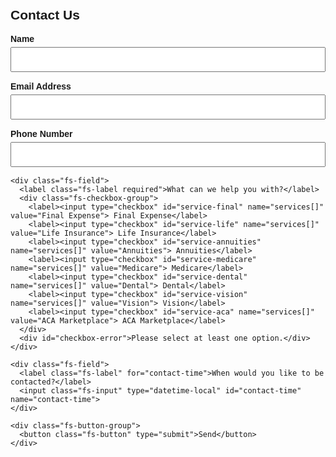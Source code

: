 <!DOCTYPE html>
<html lang="en">
<head>
  <meta charset="UTF-8">
  <title>Contact Us</title>
  <meta name="viewport" content="width=device-width, initial-scale=1.0">
  <style>
    body {
      font-family: Arial, sans-serif;
      padding: 20px;
      margin: 0;
    }

    h2 {
      color: green;
      font-size: 2.5em;
      text-align: center;
    }

    form {
      max-width: 600px;
      margin: auto;
    }

    .fs-field {
      margin-bottom: 15px;
    }

    .fs-label {
      display: block;
      margin-bottom: 5px;
      font-weight: bold;
    }

    .required::before {
      content: "* ";
      color: red;
      font-weight: bold;
    }

    .fs-input,
    .fs-textarea,
    .fs-checkbox-group {
      width: 100%;
      padding: 10px;
      font-size: 1em;
      box-sizing: border-box;
    }

    .fs-textarea {
      height: 100px;
    }

    .fs-input[type="datetime-local"] {
      padding: 8px;
    }

    .fs-button {
      background-color: green;
      color: white;
      padding: 15px;
      font-size: 1em;
      border: none;
      border-radius: 5px;
      cursor: pointer;
      width: 100%;
    }

    .fs-button:hover {
      background-color: darkgreen;
    }

    .fs-checkbox-group label {
      display: block;
      margin-bottom: 8px;
      font-weight: normal;
    }

    .fs-checkbox-group input[type="checkbox"] {
      margin-right: 10px;
    }

    #form-status {
      text-align: center;
      font-size: 1.1em;
      color: green;
      margin-top: 20px;
      display: none;
    }

    #checkbox-error {
      color: red;
      display: none;
      font-size: 0.9em;
      margin-top: 10px;
    }
  </style>
</head>
<body>

  <h2>Contact Us</h2>
  <form id="contact-form" action="https://formspree.io/f/xrbqbryo" method="POST" target="_top">
    <div class="fs-field">
      <label class="fs-label required" for="name">Name</label>
      <input class="fs-input" id="name" name="name" required />
    </div>
    <div class="fs-field">
      <label class="fs-label required" for="email">Email Address</label>
      <input class="fs-input" id="email" name="email" required />
    </div>
    <div class="fs-field">
      <label class="fs-label required" for="number">Phone Number</label>
      <input class="fs-input" id="number" name="number" required />
    </div>

    <div class="fs-field">
      <label class="fs-label required">What can we help you with?</label>
      <div class="fs-checkbox-group">
        <label><input type="checkbox" id="service-final" name="services[]" value="Final Expense"> Final Expense</label>
        <label><input type="checkbox" id="service-life" name="services[]" value="Life Insurance"> Life Insurance</label>
        <label><input type="checkbox" id="service-annuities" name="services[]" value="Annuities"> Annuities</label>
        <label><input type="checkbox" id="service-medicare" name="services[]" value="Medicare"> Medicare</label>
        <label><input type="checkbox" id="service-dental" name="services[]" value="Dental"> Dental</label>
        <label><input type="checkbox" id="service-vision" name="services[]" value="Vision"> Vision</label>
        <label><input type="checkbox" id="service-aca" name="services[]" value="ACA Marketplace"> ACA Marketplace</label>
      </div>
      <div id="checkbox-error">Please select at least one option.</div>
    </div>

    <div class="fs-field">
      <label class="fs-label" for="contact-time">When would you like to be contacted?</label>
      <input class="fs-input" type="datetime-local" id="contact-time" name="contact-time">
    </div>

    <div class="fs-button-group">
      <button class="fs-button" type="submit">Send</button>
    </div>
  </form>

  <p id="form-status">Thank you! Your message has been sent.</p>

  <script>
    const form = document.getElementById('contact-form');
    const status = document.getElementById('form-status');
    const checkboxGroup = document.querySelectorAll('input[name="services[]"]');
    const checkboxError = document.getElementById('checkbox-error');

    form.addEventListener('submit', async (e) => {
      e.preventDefault();

      // Check if at least one checkbox is selected
      let isChecked = Array.from(checkboxGroup).some(checkbox => checkbox.checked);

      if (!isChecked) {
        checkboxError.style.display = 'block';  // Show error message if no checkbox is selected
        return;  // Prevent form submission
      } else {
        checkboxError.style.display = 'none';  // Hide error message if any checkbox is selected
      }

      const data = new FormData(form);
      try {
        const res = await fetch("https://formspree.io/f/xrbqbryo", {
          method: "POST",
          body: data,
          headers: { 'Accept': 'application/json' }
        });
        if (res.ok) {
          status.style.display = "block";
          status.textContent = "Thank you! Your message has been sent.";
          form.reset();
        } else {
          status.textContent = "Oops! There was a problem.";
          status.style.display = "block";
        }
      } catch (err) {
        status.textContent = "Error submitting form.";
        status.style.display = "block";
      }
    });
  </script>

</body>
</html>
